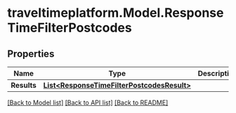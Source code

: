 
# traveltimeplatform.Model.ResponseTimeFilterPostcodes

## Properties

Name | Type | Description | Notes
------------ | ------------- | ------------- | -------------
**Results** | [**List&lt;ResponseTimeFilterPostcodesResult&gt;**](ResponseTimeFilterPostcodesResult.md) |  | 

[[Back to Model list]](../README.md#documentation-for-models)
[[Back to API list]](../README.md#documentation-for-api-endpoints)
[[Back to README]](../README.md)

